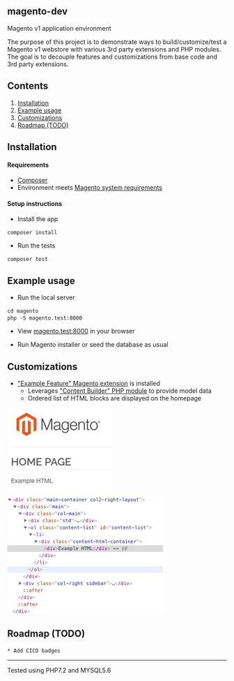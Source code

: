 ## magento-dev
Magento v1 application environment

The purpose of this project is to demonstrate ways to build/customize/test a 
Magento v1 webstore with various 3rd party extensions and PHP modules. The goal 
is to decouple features and customizations from base code and 3rd party extensions.
  

## Contents

1. [Installation](#installation)
1. [Example usage](#example-usage)
1. [Customizations](#customizations)
1. [Roadmap (TODO)](#roadmap-todo)


## Installation

#### Requirements

* [Composer](https://getcomposer.org/)
* Environment meets [Magento system requirements](https://docs.magento.com/m1/ce/user_guide/magento/system-requirements.html)


#### Setup instructions

* Install the app

```
composer install
```

* Run the tests

```
composer test
```


## Example usage

* Run the local server

```
cd magento
php -S magento.test:8000
```

* View [magento.test:8000](http://magento.test:8000/) in your browser

* Run Magento installer or seed the database as usual


## Customizations

* ["Example Feature" Magento extension](https://github.com/ryaan-anthony/magento-example-feature) is installed 
  - Leverages ["Content Builder" PHP module](https://github.com/ryaan-anthony/simple-content-builder) to provide model data
  - Ordered list of HTML blocks are displayed on the homepage
  
![Screenshot](https://github.com/ryaan-anthony/magento-dev/raw/master/docs/assets/example_feature/screenshot.png "Screenshot")
![Inspect DOM](https://github.com/ryaan-anthony/magento-dev/raw/master/docs/assets/example_feature/inspect_dom.png "Inspect DOM")


## Roadmap (TODO)

```
* Add CICD badges
```

- - -
Tested using PHP7.2 and MYSQL5.6
